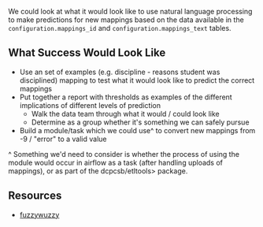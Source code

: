
We could look at what it would look like to use natural language processing to make predictions for new mappings based on the data available in the `configuration.mappings_id` and `configuration.mappings_text` tables.

## What Success Would Look Like

  - Use an set of examples (e.g. discipline - reasons student was disciplined) mapping to test what it would look like to predict the correct mappings
  - Put together a report with thresholds as examples of the different implications of different levels of prediction
    - Walk the data team through what it would / could look like
    - Determine as a group whether it's something we can safely pursue
  - Build a module/task which we could use^ to convert new mappings from -9 / "error" to a valid value

^ Something we'd need to consider is whether the process of using the module would occur in airflow as a task (after handling uploads of mappings), or as part of the dcpcsb/etltools> package.

## Resources

  - [fuzzywuzzy](https://github.com/seatgeek/fuzzywuzzy)
